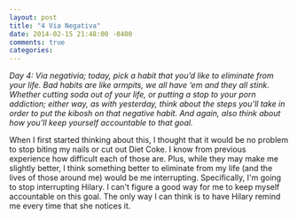 ```yaml
---
layout: post
title: "4 Via Negativa"
date: 2014-02-15 21:48:00 -0400
comments: true
categories: 
---
```


*Day 4: Via negativia; today, pick a habit that you’d like to eliminate from your life. Bad habits are like armpits, we all have ‘em and they all stink. Whether cutting soda out of your life, or putting a stop to your porn addiction; either way, as with yesterday, think about the steps you’ll take in order to put the kibosh on that negative habit. And again, also think about how you’ll keep yourself accountable to that goal.*
<!-- more -->
When I first started thinking about this, I thought that it would be no problem to stop biting my nails or cut out Diet Coke.  I know from previous experience how difficult each of those are.  Plus, while they may make me slightly better, I think something better to eliminate from my life (and the lives of those around me) would be me interrupting.  Specifically, I'm going to stop interrupting Hilary.  I can't figure a good way for me to keep myself accountable on this goal.  The only way I can think is to have Hilary remind me every time that she notices it.